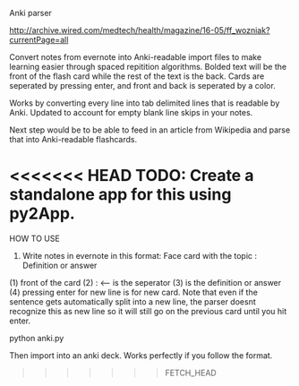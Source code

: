 Anki parser

http://archive.wired.com/medtech/health/magazine/16-05/ff_wozniak?currentPage=all

Convert notes from evernote into Anki-readable import files to make learning easier through spaced repitition algorithms. Bolded text will be the front of the flash card while the rest of the text is the back. Cards are seperated by pressing enter, and front and back is seperated by a color. 

Works by converting every line into tab delimited lines that is readable by Anki. 
Updated to account for empty blank line skips in your notes.

Next step would be to be able to feed in an article from Wikipedia and parse that into Anki-readable flashcards. 

<<<<<<< HEAD
TODO:
Create a standalone app for this using py2App. 
=======

HOW TO USE

1) Write notes in evernote in this format:
Face card with the topic : Definition or answer

(1) front of the card (2) : <-- is the seperator (3) is the definition or answer (4) pressing enter for new line is for new card. Note that even if the sentence gets automatically split into a new line, the parser doesnt recognize this as new line so it will still go on the previous card until you hit enter. 

python anki.py <filename> <outputFile>

Then import <outputFile> into an anki deck. Works perfectly if you follow the format. 
>>>>>>> FETCH_HEAD
